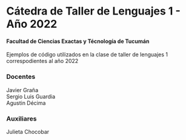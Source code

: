 # Cátedra de Taller de Lenguajes 1 - Año 2022 
#### Facultad de Ciencias Exactas y Técnología de Tucumán ####  
 
  
Ejemplos de código utilizados en la clase de taller de lenguajes 1 correspodientes al año 2022
### Docentes 
Javier Graña   
Sergio Luis Guardia  
Agustin Décima
### Auxiliares  
Julieta Chocobar  

